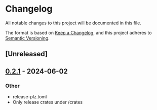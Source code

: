 # Changelog
All notable changes to this project will be documented in this file.

The format is based on [Keep a Changelog](https://keepachangelog.com/en/1.0.0/),
and this project adheres to [Semantic Versioning](https://semver.org/spec/v2.0.0.html).

## [Unreleased]

## [0.2.1](https://github.com/marc2332/freya/compare/freya-elements-v0.2.0...freya-elements-v0.2.1) - 2024-06-02

### Other
- release-plz.toml
- Only release crates under /crates
